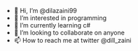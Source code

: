 - 👋 Hi, I’m @dilazaini99
- 👀 I’m interested in programming
- 🌱 I’m currently learning c#
- 💞️ I’m looking to collaborate on anyone
- 📫 How to reach me at twitter @dill_zaini

<!---
dilazaini99/dilazaini99 is a ✨ special ✨ repository because its `README.md` (this file) appears on your GitHub profile.
You can click the Preview link to take a look at your changes.
--->
